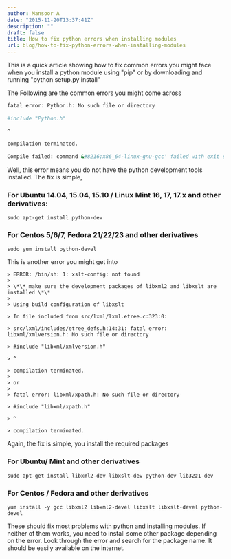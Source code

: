 ```yaml
---
author: Mansoor A
date: "2015-11-20T13:37:41Z"
description: ""
draft: false
title: How to fix python errors when installing modules
url: blog/how-to-fix-python-errors-when-installing-modules
---
```



This is a quick article showing how to fix common errors you might face when you install a python module using "pip" or by downloading and running "python setup.py install"

The Following are the common errors you might come across

```bash
fatal error: Python.h: No such file or directory
  
#include "Python.h"
  
^
  
compilation terminated.
  
Compile failed: command &#8216;x86_64-linux-gnu-gcc' failed with exit status 1
```
Well, this error means you do not have the python development tools installed. The fix is simple,

### For Ubuntu 14.04, 15.04, 15.10 / Linux Mint 16, 17, 17.x and other derivatives:

```
sudo apt-get install python-dev
```

### For Centos 5/6/7, Fedora 21/22/23 and other derivatives

```
sudo yum install python-devel
```

 

This is another error you might get into

```
> ERROR: /bin/sh: 1: xslt-config: not found
> 
> \*\* make sure the development packages of libxml2 and libxslt are installed \*\*
> 
> Using build configuration of libxslt
  
> In file included from src/lxml/lxml.etree.c:323:0:
  
> src/lxml/includes/etree_defs.h:14:31: fatal error: libxml/xmlversion.h: No such file or directory
  
> #include "libxml/xmlversion.h"
  
> ^
  
> compilation terminated.
> 
> or
> 
> fatal error: libxml/xpath.h: No such file or directory
  
> #include "libxml/xpath.h"
  
> ^
  
> compilation terminated.
```

Again, the fix is simple, you install the required packages

### For Ubuntu/ Mint and other derivatives

```
sudo apt-get install libxml2-dev libxslt-dev python-dev lib32z1-dev
```

### For Centos / Fedora and other derivatives

```
yum install -y gcc libxml2 libxml2-devel libxslt libxslt-devel python-devel
```

 

These should fix most problems with python and installing modules. If neither of them works, you need to install some other package depending on the error. Look through the error and search for the package name. It should be easily available on the internet.

